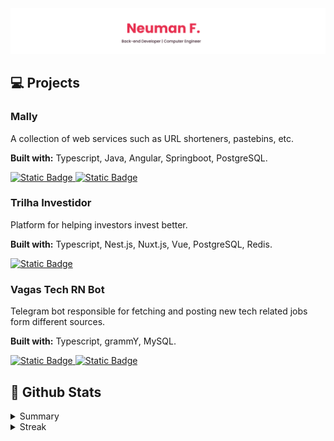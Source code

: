 <a href="https://neumanf.com">
    <img src="images/header.png">
</a>

## 💻 Projects

### Mally

A collection of web services such as URL shorteners, pastebins, etc. 

**Built with:** Typescript, Java, Angular, Springboot, PostgreSQL.

<a href="https://mally.neumanf.com">
    <img alt="Static Badge" src="https://img.shields.io/badge/Live-E83151?style=for-the-badge">
</a>

<a href="https://github.com/neumanf/mally">
    <img alt="Static Badge" src="https://img.shields.io/badge/Source%20code-242131?style=for-the-badge">
</a>

### Trilha Investidor

Platform for helping investors invest better.

**Built with:** Typescript, Nest.js, Nuxt.js, Vue, PostgreSQL, Redis.

<a href="https://trilhainvestidor.com.br">
    <img alt="Static Badge" src="https://img.shields.io/badge/Live-E83151?style=for-the-badge">
</a>

### Vagas Tech RN Bot

Telegram bot responsible for fetching and posting new tech related jobs form different sources. 

**Built with:** Typescript, grammY, MySQL.

<a href="https://t.me/s/vagastechrn">
    <img alt="Static Badge" src="https://img.shields.io/badge/Live-E83151?style=for-the-badge">
</a>

<a href="https://github.com/neumanf/vagastechrnbot">
    <img alt="Static Badge" src="https://img.shields.io/badge/Source%20code-242131?style=for-the-badge">
</a>

## 📃 Github Stats

<details>

<summary>Summary</summary>

<img height="180em" src="https://github-readme-stats.vercel.app/api?username=neumanf&theme=buefy&show_icons=true&include_all_commits=true&title_color=E83151&icon_color=E83151" />

</details>

<details>

<summary>Streak</summary>

[![GitHub Streak](https://streak-stats.demolab.com?user=neumanf&theme=buefy)](https://github.com/neumanf)

</details>
